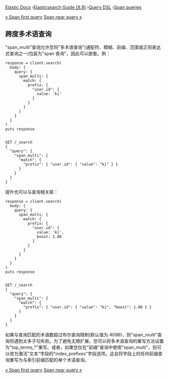 

[Elastic Docs](/guide/) ›[Elasticsearch Guide [8.9]](index.md) ›[Query
DSL](query-dsl.md) ›[Span queries](span-queries.md)

[« Span first query](query-dsl-span-first-query.md) [Span near query
»](query-dsl-span-near-query.md)

## 跨度多术语查询

"span_multi"查询允许您将"多术语查询"(通配符、模糊、前缀、范围或正则表达式查询之一)包装为"span 查询"，因此可以嵌套。例：

    
    
    response = client.search(
      body: {
        query: {
          span_multi: {
            match: {
              prefix: {
                "user.id": {
                  value: 'ki'
                }
              }
            }
          }
        }
      }
    )
    puts response
    
    
    GET /_search
    {
      "query": {
        "span_multi": {
          "match": {
            "prefix": { "user.id": { "value": "ki" } }
          }
        }
      }
    }

提升也可以与查询相关联：

    
    
    response = client.search(
      body: {
        query: {
          span_multi: {
            match: {
              prefix: {
                "user.id": {
                  value: 'ki',
                  boost: 1.08
                }
              }
            }
          }
        }
      }
    )
    puts response
    
    
    GET /_search
    {
      "query": {
        "span_multi": {
          "match": {
            "prefix": { "user.id": { "value": "ki", "boost": 1.08 } }
          }
        }
      }
    }

如果与查询匹配的术语数超过布尔查询限制(默认值为 4096)，则"span_multi"查询将遇到太多子句失败。为了避免无限扩展，您可以将多术语查询的重写方法设置为"top_terms_*"重写。或者，如果您仅在"前缀"查询中使用"span_multi"，则可以改为激活"文本"字段的"index_prefixes"字段选项。这会将字段上的任何前缀查询重写为与索引前缀匹配的单个术语查询。

[« Span first query](query-dsl-span-first-query.md) [Span near query
»](query-dsl-span-near-query.md)

